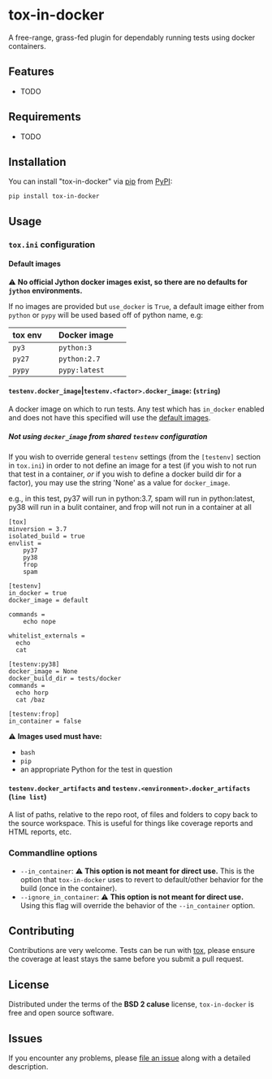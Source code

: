 
# tox-in-docker

A free-range, grass-fed plugin for dependably running tests using docker
containers.

Features
--------

* TODO


Requirements
------------

* TODO


Installation
------------

You can install "tox-in-docker" via [pip](https://pypi.org/project/pip/) from [PyPI](https://pypi.org):

```
pip install tox-in-docker
```

Usage
-----

### `tox.ini` configuration

#### Default images
:warning: **No official Jython docker images exist, so there are no defaults
for `jython` environments.**

If no images are provided but `use_docker` is `True`, a default image either
from `python` or `pypy` will be used based off of python name, e.g:

| tox env &nbsp; &nbsp;| Docker image &nbsp; &nbsp;|
| ------- | ------------- |
| `py3`   | `python:3`    |
| `py27`  | `python:2.7`  |
| `pypy`  | `pypy:latest` |

#### `testenv.docker_image`|`testenv.<factor>.docker_image`: (`string`)
A docker image on which to run tests. Any test which has `in_docker` enabled and
does not have this specified will use the [default images](#default-images).

##### Not using `docker_image` from shared `testenv` configuration

If you wish to override general `testenv` settings (from the `[testenv]`
section in `tox.ini`) in order to not define an image for a test (if you wish
to not run that test in a container, _or_ if you wish to define a docker build
dir for a factor), you may use the string 'None' as a value for `docker_image`.

e.g., in this test, py37 will run in python:3.7, spam will run in python:latest,
py38 will run in a bulit container, and frop will not run in a container at all

```inifile
[tox]
minversion = 3.7
isolated_build = true
envlist =
    py37
    py38
    frop
    spam

[testenv]
in_docker = true
docker_image = default

commands =
    echo nope

whitelist_externals =
  echo
  cat

[testenv:py38]
docker_image = None
docker_build_dir = tests/docker
commands =
  echo horp
  cat /baz

[testenv:frop]
in_container = false

```

:warning: **Images used must have:**
  * `bash`
  * `pip`
  * an appropriate Python for the test in question

#### `testenv.docker_artifacts` and `testenv.<environment>.docker_artifacts` (`line list`)
A list of paths, relative to the repo root, of files and folders to copy back
to the source workspace. This is useful for things like coverage reports and
HTML reports, etc.


### Commandline options

  * `--in_container`: :warning: **This option is not meant for direct use.**
    This is the option that `tox-in-docker` uses to revert to default/other
    behavior for the build (once in the container).
  * `--ignore_in_container`: :warning: **This option is not meant for direct use.**
    Using this flag will override the behavior of the `--in_container` option.

Contributing
------------
Contributions are very welcome. Tests can be run with [tox](https://tox.readthedocs.io/en/latest/),
please ensure the coverage at least stays the same before you submit a pull request.

License
-------

Distributed under the terms of the **BSD 2 caluse** license, `tox-in-docker` is
free and open source software.


Issues
------

If you encounter any problems, please
[file an issue](https://github.com/zebrafishlabs/tox-in-docker/issues)
along with a detailed description.
